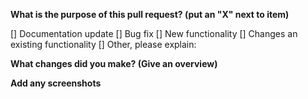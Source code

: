 <!-- Thanks for submitting a pull request! Please provide enough information so that others can review your pull request. -->
<!-- Explain the **motivation** for making this change. What existing problem does the pull request solve? -->
<!-- Try to link to an open issue for more information. -->

**What is the purpose of this pull request? (put an "X" next to item)**

[] Documentation update
[] Bug fix
[] New functionality
[] Changes an existing functionality
[] Other, please explain:

**What changes did you make? (Give an overview)**

**Add any screenshots**
